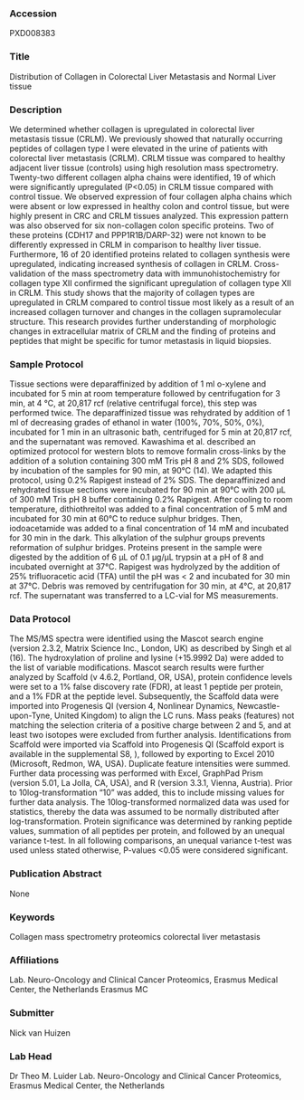 ### Accession
PXD008383

### Title
Distribution of Collagen in Colorectal Liver Metastasis and Normal Liver tissue

### Description
We determined whether collagen is upregulated in colorectal liver metastasis tissue (CRLM). We previously showed that naturally occurring peptides of collagen type I were elevated in the urine of patients with colorectal liver metastasis (CRLM). CRLM tissue was compared to healthy adjacent liver tissue (controls) using high resolution mass spectrometry. Twenty-two different collagen alpha chains were identified, 19 of which were significantly upregulated (P<0.05) in CRLM tissue compared with control tissue. We observed expression of four collagen alpha chains which were absent or low expressed in healthy colon and control tissue, but were highly present in CRC and CRLM tissues analyzed. This expression pattern was also observed for six non-collagen colon specific proteins. Two of these proteins (CDH17 and PPP1R1B/DARP-32) were not known to be differently expressed in CRLM in comparison to healthy liver tissue. Furthermore, 16 of 20 identified proteins related to collagen synthesis were upregulated, indicating increased synthesis of collagen in CRLM. Cross-validation of the mass spectrometry data with immunohistochemistry for collagen type XII confirmed the significant upregulation of collagen type XII in CRLM. This study shows that the majority of collagen types are upregulated in CRLM compared to control tissue most likely as a result of an increased collagen turnover and changes in the collagen supramolecular structure. This research provides further understanding of morphologic changes in extracellular matrix of CRLM and the finding of proteins and peptides that might be specific for tumor metastasis in liquid biopsies.

### Sample Protocol
Tissue sections were deparaffinized by addition of 1 ml o-xylene and incubated for 5 min at room temperature followed by centrifugation for 3 min, at 4 °C, at 20,817 rcf (relative centrifugal force), this step was performed twice. The deparaffinized tissue was rehydrated by addition of 1 ml of decreasing grades of ethanol in water (100%, 70%, 50%, 0%), incubated for 1 min in an ultrasonic bath, centrifuged for 5 min at 20,817 rcf, and the supernatant was removed. Kawashima et al. described an optimized protocol for western blots to remove formalin cross-links by the addition of a solution containing 300 mM Tris pH 8 and 2% SDS, followed by incubation of the samples for 90 min, at 90°C (14). We adapted this protocol, using 0.2% Rapigest instead of 2% SDS. The deparaffinized and rehydrated tissue sections were incubated for 90 min at 90°C with 200 µL of 300 mM Tris pH 8 buffer containing 0.2% Rapigest. After cooling to room temperature, dithiothreitol was added to a final concentration of 5 mM and incubated for 30 min at 60°C to reduce sulphur bridges. Then, iodoacetamide was added to a final concentration of 14 mM and incubated for 30 min in the dark. This alkylation of the sulphur groups prevents reformation of sulphur bridges. Proteins present in the sample were digested by the addition of 6 µL of 0.1 µg/µL trypsin at a pH of 8 and incubated overnight at 37°C. Rapigest was hydrolyzed by the addition of 25% trifluoracetic acid (TFA) until the pH was < 2 and incubated for 30 min at 37°C. Debris was removed by centrifugation for 30 min, at 4°C, at 20,817 rcf. The supernatant was transferred to a LC-vial for MS measurements.

### Data Protocol
The MS/MS spectra were identified using the Mascot search engine (version 2.3.2, Matrix Science Inc., London, UK) as described by Singh et al (16). The hydroxylation of proline and lysine (+15.9992 Da) were added to the list of variable modifications. Mascot search results were further analyzed by Scaffold (v 4.6.2, Portland, OR, USA), protein confidence levels were set to a 1% false discovery rate (FDR), at least 1 peptide per protein, and a 1% FDR at the peptide level. Subsequently, the Scaffold data were imported into Progenesis QI (version 4, Nonlinear Dynamics, Newcastle-upon-Tyne, United Kingdom) to align the LC runs. Mass peaks (features) not matching the selection criteria of a positive charge between 2 and 5, and at least two isotopes were excluded from further analysis. Identifications from Scaffold were imported via Scaffold into Progenesis QI (Scaffold export is available in the supplemental S8, ), followed by exporting to Excel 2010 (Microsoft, Redmon, WA, USA). Duplicate feature intensities were summed. Further data processing was performed with Excel, GraphPad Prism (version 5.01, La Jolla, CA, USA), and R (version 3.3.1, Vienna, Austria). Prior to 10log-transformation “10” was added, this to include missing values for further data analysis. The 10log-transformed normalized data was used for statistics, thereby the data was assumed to be normally distributed after log-transformation. Protein significance was determined by ranking peptide values, summation of all peptides per protein, and followed by an unequal variance t-test. In all following comparisons, an unequal variance t-test was used unless stated otherwise, P-values <0.05 were considered significant.

### Publication Abstract
None

### Keywords
Collagen mass spectrometry proteomics colorectal liver metastasis

### Affiliations
Lab. Neuro-Oncology and Clinical Cancer Proteomics, Erasmus Medical Center, the Netherlands
Erasmus MC

### Submitter
Nick van Huizen

### Lab Head
Dr Theo M. Luider
Lab. Neuro-Oncology and Clinical Cancer Proteomics, Erasmus Medical Center, the Netherlands


